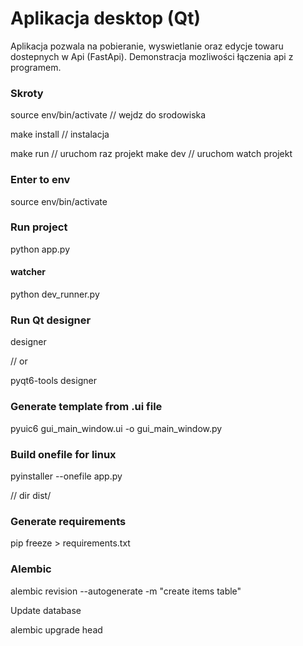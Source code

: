 

# Aplikacja desktop (Qt)

Aplikacja pozwala na pobieranie, wyswietlanie oraz edycje towaru dostepnych w Api (FastApi). Demonstracja mozliwości łączenia api z programem. 


### Skroty

source env/bin/activate // wejdz do srodowiska

make install // instalacja

make run // uruchom raz projekt
make dev // uruchom watch projekt

### Enter to env

source env/bin/activate

### Run project

python app.py

#### watcher

python dev_runner.py

### Run Qt designer

designer

// or

pyqt6-tools designer

### Generate template from .ui file

pyuic6 gui_main_window.ui -o gui_main_window.py

### Build onefile for linux

pyinstaller --onefile app.py

// dir dist/

### Generate requirements

pip freeze > requirements.txt


### Alembic 

alembic revision --autogenerate -m "create items table"

Update database

alembic upgrade head